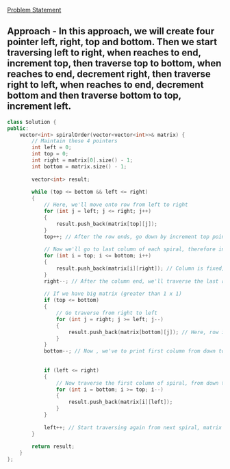 [Problem Statement](https://leetcode.com/problems/spiral-matrix)

## Approach - In this approach, we will create four pointer left, right, top and bottom. Then we start traversing left to right, when reaches to end, increment top, then traverse top to bottom, when reaches to end, decrement right, then traverse right to left, when reaches to end, decrement bottom and then traverse bottom to top, increment left.

```cpp
class Solution {
public:
    vector<int> spiralOrder(vector<vector<int>>& matrix) {
        // Maintain these 4 pointers
        int left = 0;
        int top = 0;
        int right = matrix[0].size() - 1;
        int bottom = matrix.size() - 1;
        
        vector<int> result;
        
        while (top <= bottom && left <= right)
        {
            // Here, we'll move onto row from left to right
            for (int j = left; j <= right; j++)
            {
                result.push_back(matrix[top][j]);
            }
            top++; // After the row ends, go down by increment top pointer
            
            // Now we'll go to last column of each spiral, therefore increment the row by row and store the last column element.
            for (int i = top; i <= bottom; i++)
            {
                result.push_back(matrix[i][right]); // Column is fixed, as it is always last
            }
            right--; // After the column end, we'll traverse the last row of spiral from right to left, as last element of last row is stored as last column's element
            
            // If we have big matrix (greater than 1 x 1)
            if (top <= bottom)
            {
                // Go traverse from right to left
                for (int j = right; j >= left; j--)
                {
                    result.push_back(matrix[bottom][j]); // Here, row is fixed.
                }
            }
            bottom--; // Now , we've to print first column from down to top, therefore decrement bottom
            
          
            if (left <= right)
            {
                // Now traverse the first column of spiral, from down to top
                for (int i = bottom; i >= top; i--)
                {
                    result.push_back(matrix[i][left]);
                }
            }
            
            left++; // Start traversing again from next spiral, matrix reduces to small size.
        }
        
        return result;
    }
};
```
